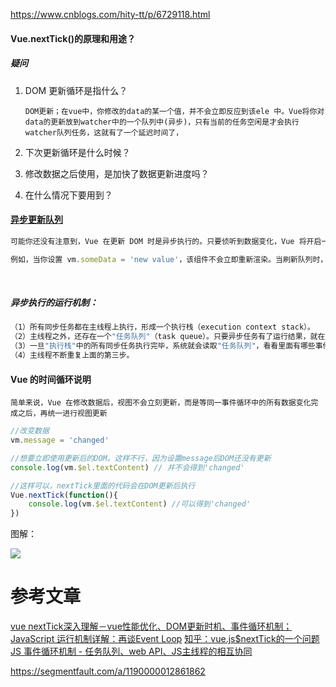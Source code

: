 https://www.cnblogs.com/hity-tt/p/6729118.html



#### Vue.nextTick()的原理和用途？

##### 疑问

1. DOM 更新循环是指什么？

   ```
   DOM更新；在vue中，你修改的data的某一个值，并不会立即反应到该ele 中。Vue将你对data的更新放到watcher中的一个队列中(异步)，只有当前的任务空闲是才会执行watcher队列任务，这就有了一个延迟时间了，
   ```

   

2. 下次更新循环是什么时候？

3. 修改数据之后使用，是加快了数据更新进度吗？

4. 在什么情况下要用到？



#### [异步更新队列]([https://cn.vuejs.org/v2/guide/reactivity.html#%E5%BC%82%E6%AD%A5%E6%9B%B4%E6%96%B0%E9%98%9F%E5%88%97](https://cn.vuejs.org/v2/guide/reactivity.html#异步更新队列))

```js
可能你还没有注意到，Vue 在更新 DOM 时是异步执行的。只要侦听到数据变化，Vue 将开启一个队列，并缓冲在同一事件循环中发生的所有数据变更。如果同一个 watcher 被多次触发，只会被推入到队列中一次。这种在缓冲时去除重复数据对于避免不必要的计算和 DOM 操作是非常重要的。然后，在下一个的事件循环“tick”中，Vue 刷新队列并执行实际 (已去重的) 工作。Vue 在内部对异步队列尝试使用原生的 Promise.then、MutationObserver 和 setImmediate，如果执行环境不支持，则会采用 setTimeout(fn, 0) 代替。

例如，当你设置 vm.someData = 'new value'，该组件不会立即重新渲染。当刷新队列时，组件会在下一个事件循环“tick”中更新。多数情况我们不需要关心这个过程，但是如果你想基于更新后的 DOM 状态来做点什么，这就可能会有些棘手。虽然 Vue.js 通常鼓励开发人员使用“数据驱动”的方式思考，避免直接接触 DOM，但是有时我们必须要这么做。为了在数据变化之后等待 Vue 完成更新 DOM，可以在数据变化之后立即使用 Vue.nextTick(callback)。这样回调函数将在 DOM 更新完成后被调用。
```

​    

##### 异步执行的运行机制：

```js
（1）所有同步任务都在主线程上执行，形成一个执行栈（execution context stack）。
（2）主线程之外，还存在一个"任务队列"（task queue）。只要异步任务有了运行结果，就在"任务队列"之中放置一个事件。
（3）一旦"执行栈"中的所有同步任务执行完毕，系统就会读取"任务队列"，看看里面有哪些事件。那些对应的异步任务，于是结束等待状态，进入执行栈，开始执行。
（4）主线程不断重复上面的第三步。

```



#### Vue 的时间循环说明

```
简单来说，Vue 在修改数据后，视图不会立刻更新，而是等同一事件循环中的所有数据变化完成之后，再统一进行视图更新
```

```js
//改变数据
vm.message = 'changed'

//想要立即使用更新后的DOM。这样不行，因为设置message后DOM还没有更新
console.log(vm.$el.textContent) // 并不会得到'changed'

//这样可以，nextTick里面的代码会在DOM更新后执行
Vue.nextTick(function(){
    console.log(vm.$el.textContent) //可以得到'changed'
})
```

图解：

![](https://segmentfault.com/img/bV17xC?w=423&h=512)







####  



# 参考文章

[vue nextTick深入理解－vue性能优化、DOM更新时机、事件循环机制；](https://www.cnblogs.com/hity-tt/p/6729118.html)
[JavaScript 运行机制详解：再谈Event Loop](http://www.ruanyifeng.com/blog/2014/10/event-loop.html)
[知乎：vue.js$nextTick的一个问题](https://www.zhihu.com/question/50879936)
[JS 事件循环机制 - 任务队列、web API、JS主线程的相互协同](http://www.cnblogs.com/hity-tt/p/6733062.html)

https://segmentfault.com/a/1190000012861862